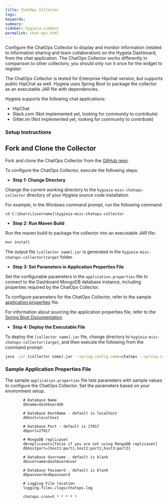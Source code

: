 ```yaml
---
title: ChatOps Collector
tags:
keywords:
summary:
sidebar: hygieia_sidebar
permalink: chat-ops.html
---
```

Configure the ChatOps Collector to display and monitor information (related to information sharing and team collaboration) on the Hygieia Dashboard, from the chat application. The ChatOps Collector works differently in comparison to other collectors; you should only run it once for the widget to register. 

The ChatOps Collector is tested for Enterprise Hipchat version, but supports public HipChat as well. Hygieia uses Spring Boot to package the collector as an executable JAR file with dependencies.

Hygieia supports the following chat applications:
 - HipChat
 - Slack.com (Not implemented yet, looking for community to contribute)
 - Gitter.im (Not implemented yet, looking for community to contribute)
 
### Setup Instructions

## Fork and Clone the Collector 

Fork and clone the ChatOps Collector from the [GitHub repo](https://github.com/Hygieia/hygieia-misc-chatops-collector). 

To configure the ChatOps Collector, execute the following steps:

*   **Step 1: Change Directory**

Change the current working directory to the `hygieia-misc-chatops-collector` directory of your Hygieia source code installation.

For example, in the Windows command prompt, run the following command:

```
cd C:\Users\[username]\hygieia-misc-chatops-collector
```

*   **Step 2: Run Maven Build**

Run the maven build to package the collector into an executable JAR file:

```bash
mvn install
```

The output file `[collector name].jar` is generated in the `hygieia-misc-chatops-collector\target` folder.

*   **Step 3: Set Parameters in Application Properties File**

Set the configurable parameters in the `application.properties` file to connect to the Dashboard MongoDB database instance, including properties required by the ChatOps Collector.

To configure parameters for the ChatOps Collector, refer to the sample [application.properties](#sample-application-properties-file) file.

For information about sourcing the application properties file, refer to the [Spring Boot Documentation](http://docs.spring.io/spring-boot/docs/current-SNAPSHOT/reference/htmlsingle/#boot-features-external-config-application-property-files).

*   **Step 4: Deploy the Executable File**

To deploy the `[collector name].jar` file, change directory to `hygieia-misc-chatops-collector\target`, and then execute the following from the command prompt:

```bash
java -jar [collector name].jar --spring.config.name=chatops --spring.config.location=[path to application.properties file]
``` 

### Sample Application Properties File

The sample `application.properties` file lists parameters with sample values to configure the ChatOps Collector. Set the parameters based on your environment setup.

```properties
		# Database Name
		dbname=dashboarddb

		# Database HostName - default is localhost
		dbhost=localhost

		# Database Port - default is 27017
		dbport=27017

		# MongoDB replicaset
		dbreplicaset=[false if you are not using MongoDB replicaset]
		dbhostport=[host1:port1,host2:port2,host3:port3]

		# Database Username - default is blank
		dbusername=dashboarduser

		# Database Password - default is blank
		dbpassword=dbpassword

		# Logging File location
		logging.file=./logs/chatops.log

		chatops.cron=5 * * * * *
```

